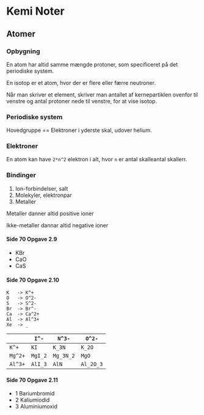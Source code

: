 
# Kemi Noter

## Atomer

### Opbygning

En atom har altid samme mængde protoner, som specificeret på det periodiske system.

En isotop er et atom, hvor der er flere eller færre neutroner.

Når man skriver et element, skriver man antallet af kernepartiklen ovenfor til venstre og antal protoner nede til venstre, for at vise isotop.

### Periodiske system

Hovedgruppe == Elektroner i yderste skal, udover helium.

### Elektroner

En atom kan have `2*n^2` elektron i alt, hvor `n` er antal skalleantal skallerr.

### Bindinger

1. Ion-forbindelser, salt
2. Molekyler, elektronpar
3. Metaller

Metaller danner altid positive ioner

Ikke-metaller dannar altid negative ioner

#### Side 70 Opgave 2.9

- KBr
- CaO
- CaS

#### Side 70 Opgave 2.10

```
K   -> K^+
O   -> O^2-
S   -> S^2-
Br  -> Br^-
Ca  -> Ca^2+
Al  -> Al^3+
Xe  -> _
```

|  | `I^-` | `N^3-` | `O^2-` |
|---|---|---|---|
| `K^+` | `KI` | `K_3N` | `K_2O` |
| `Mg^2+` | `MgI_2` | `Mg_3N_2` | `MgO` |
| `Al^3+` | `AlI_3` | `AlN` | `Al_2O_3` |

#### Side 70 Opgave 2.11

- 1 Bariumbromid
- 2 Kaliumiodid
- 3 Aluminiumoxid

